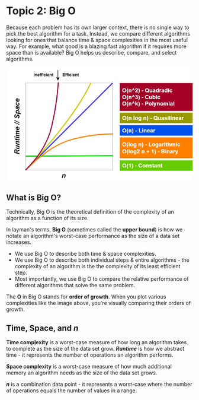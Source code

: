 # Topic 2: Big O

Because each problem has its own larger context, there is no single way to pick the best algorithm for a task. Instead, we compare different algorithms looking for ones that balance time & space complexities in the most useful way. For example, what good is a blazing fast algorithm if it requires more space than is available? Big O helps us describe, compare, and select algorithms.  

![Graph demonstrating efficient Big O complexities](./images/big-o-polynomial.png)

## What is Big O?

Technically, Big O is the theoretical definition of the complexity of an algorithm as a function of its size.

In layman's terms, **Big O** (sometimes called the **upper bound**) is how we notate an algorithm's worst-case performance as the size of a data set increases. 

* We use Big O to describe both time & space complexities. 
* We use Big O to describe both individual steps & entire algorithms - the complexity of an algorithm is the the complexity of its least efficient step. 
* Most importantly, we use Big O to compare the relative performance of different algorithms that solve the same problem. 

The **O** in Big O stands for **order of growth**. When you plot various complexities like the image above, you're visually comparing their orders of growth. 

## Time, Space, and *n*

**Time complexity** is a worst-case measure of how long an algorithm takes to complete as the size of the data set grow. ***Runtime*** is how we abstract time - it represents the number of operations an algorithm performs. 

**Space complexity** is a worst-case measure of how much additional memory an algorithm needs as the size of the data set grows. 

***n*** is a combination data point - it represents a worst-case where the number of operations equals the number of values in a range. 

